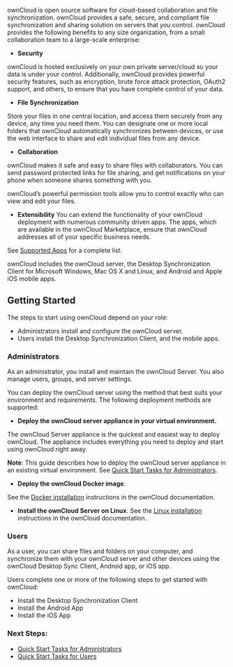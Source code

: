 ﻿ownCloud is open source software for cloud-based collaboration and file synchronization. ownCloud provides a safe, secure, and compliant file synchronization and sharing solution on servers that _you_ control.ownCloud provides the following benefits to any size organization, from a small collaboration team to a large-scale enterprise: - **Security**ownCloud is hosted exclusively on your own private server/cloud so your data is under your control. Additionally, ownCloud provides powerful security features, such as encryption, brute force attack protection, OAuth2 support, and others, to ensure that you have complete control of your data.- **File Synchronization**Store your files in one central location, and access them securely from any device, any time you need them. You can designate one or more local folders that ownCloud automatically synchronizes between devices, or use the web interface to share and edit individual files from any device.- **Collaboration**ownCloud makes it safe and easy to share files with collaborators. You can send password protected links for file sharing, and get notifications on your phone when someone shares something with you.ownCloud’s powerful permission tools allow you to control exactly who can view and edit your files.- **Extensibility**You can extend the functionality of your ownCloud deployment with numerous community driven apps. The apps, which are available in the ownCloud Marketplace, ensure that ownCloud addresses all of your specific business needs.See [Supported Apps](https://doc.owncloud.com/server/admin_manual/installation/apps_supported.html) for a complete list.ownCloud includes the ownCloud server, the Desktop Synchronization Client for Microsoft Windows, Mac OS X and Linux, and Android and Apple iOS mobile apps.## Getting StartedThe steps to start using ownCloud depend on your role:- Administrators install and configure the ownCloud server.- Users install the Desktop Synchronization Client, and the mobile apps.### AdministratorsAs an administrator, you install and maintain the ownCloud Server. You also manage users, groups, and server settings.You can deploy the ownCloud server using the method that best suits your environment and requirements. The following deployment methods are supported:- **Deploy the ownCloud server appliance in your virtual environment.**The ownCloud Server appliance is the quickest and easiest way to deploy ownCloud. The appliance includes everything you need to deploy and start using ownCloud right away.**Note**: This guide describes how to deploy the ownCloud server appliance in an existing virtual environment. See [Quick Start Tasks for Administrators](administrators.md).- **Deploy the ownCloud Docker image**.See the [Docker installation](https://doc.owncloud.com/server/10.3/admin_manual/installation/docker/) instructions in the ownCloud documentation.- **Install the ownCloud Server on Linux**.See the [Linux installation](https://doc.owncloud.com/server/10.3/admin_manual/installation/manual_installation.html) instructions in the ownCloud documentation. ### UsersAs a user, you can share files and folders on your computer, and synchronize them with your ownCloud server and other devices using the ownCloud Desktop Sync Client, Android app, or iOS app.Users complete one or more of the following steps to get started with ownCloud: - Install the Desktop Synchronization Client- Install the Android App- Install the iOS App### Next Steps:- [Quick Start Tasks for Administrators](administrators.md)- [Quick Start Tasks for Users](users.md) 